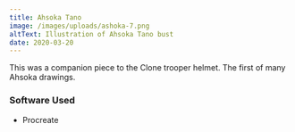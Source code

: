 ```yaml
---
title: Ahsoka Tano
image: /images/uploads/ashoka-7.png
altText: Illustration of Ahsoka Tano bust
date: 2020-03-20
---
```


This was a companion piece to the Clone trooper helmet. The first of many Ahsoka drawings.

### Software Used

- Procreate
